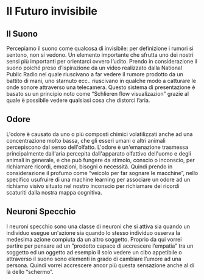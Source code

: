 # Il Futuro invisibile


## Il Suono


<p>Percepiamo il suono come qualcosa di invisibile: per definizione i rumori si sentono, non si
vedono. Un elemento importante che sfrutta uno dei nostri sensi più importanti per orientarci
ovvero l’udito.
Prendo in considerazione il suono poiché preso d’ispirazione da un video realizzato dalla National
Public Radio nel quale riuscivano a far vedere il rumore prodotto da un battito di mani, uno
starnuto ecc.. riuscivano in qualche modo a catturare le onde sonore attraverso una telecamera.
Questo sistema di presentazione è basato su un principio noto come “Schlieren flow visualizazion”
grazie al quale è possibile vedere qualsiasi cosa che distorci l’aria.</p>

## Odore

<p>L'odore è causato da uno o più composti chimici volatilizzati anche ad una concentrazione molto
bassa, che gli esseri umani o altri animali percepiscono dal senso dell'olfatto. L'odore è
un'emanazione trasmessa principalmente dall'aria percepita dall'apparato olfattivo dell'uomo e
degli animali in generale, e che può fungere da stimolo, conscio o inconscio, per richiamare ricordi,
emozioni, bisogni o necessità.
Quindi prendo in considerazione il profumo come “veicolo per far sognare le macchine”, nello
specifico usufruire di una machine learning per associare un odore ad un richiamo visivo situato
nel nostro inconscio per richiamare dei ricordi scaturiti dalla nostra mappa cognitiva.</p>

## Neuroni Specchio

<p>I neuroni specchio sono una classe di neuroni che si attiva sia quando un individuo esegue
un'azione sia quando lo stesso individuo osserva la medesima azione compiuta da un altro
soggetto.
Proprio da qui vorrei partire per pensare ad un ”prodotto capace di accrescere l’empatia” tra un
soggetto ed un oggetto ad esempio il solo vedere un cibo appetibile o attraverso il suono sono
elementi in grado di cambiare l’umore ad una persona.
Quindi vorrei accrescere ancor più questa sensazione anche al di là dello “schermo”.</p>
